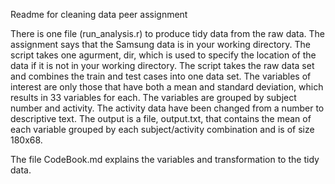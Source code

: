 Readme for cleaning data peer assignment

There is one file (run_analysis.r) to produce tidy data from the raw data. The assignment says that the Samsung data is in your working directory. The script takes one agurment, dir, which is used to specify the location of the data if it is not in your working directory. The script takes the raw data set and combines the train and test cases into one data set. The variables of interest are only those that have both a mean and standard deviation, which results in 33 variables for each. The variables are grouped by subject number and activity. The activity data have been changed from a number to descriptive text. The output is a file, output.txt, that contains the mean of each variable grouped by each subject/activity combination and is of size 180x68.

The file CodeBook.md explains the variables and transformation to the tidy data.
